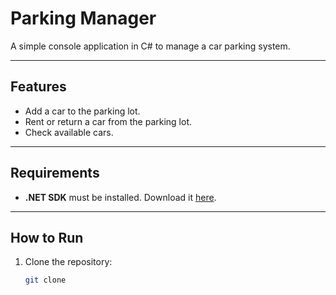 # Parking Manager  

A simple console application in C# to manage a car parking system.  

---

## Features  

- Add a car to the parking lot.  
- Rent or return a car from the parking lot.  
- Check available cars.  

---

## Requirements  

- **.NET SDK** must be installed. Download it [here](https://dotnet.microsoft.com/download).  

---

## How to Run  

1. Clone the repository:  
   ```bash
   git clone 